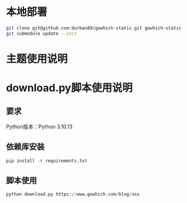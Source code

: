 # 本地部署
```sh
git clone git@github.com:durban89/gowhich-static.git gowhich-static
git submodule update --init
```

# 主题使用说明

# download.py脚本使用说明

## 要求

Python版本：Python 3.10.13

## 依赖库安装

```python
pip install -r requirements.txt
```

## 脚本使用

```python
python download.py https://www.gowhich.com/blog/xxx
```
